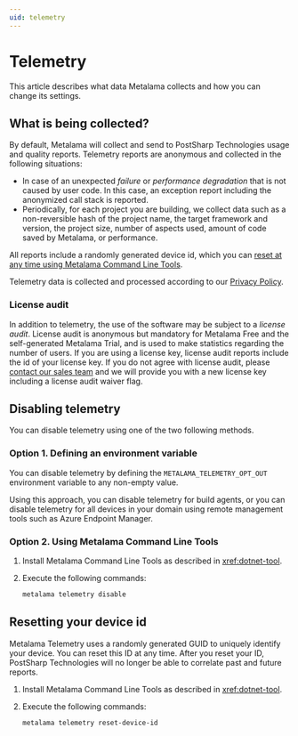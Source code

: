 ```yaml
---
uid: telemetry
---
```


# Telemetry

This article describes what data Metalama collects and how you can change its settings.

## What is being collected?

By default, Metalama will collect and send to PostSharp Technologies usage and quality reports. Telemetry reports are anonymous and collected in the following situations:

* In case of an unexpected _failure_ or _performance degradation_ that is not caused by user code. In this case, an exception report including the anonymized call stack is reported.
* Periodically, for each project you are building, we collect data such as a non-reversible hash of the project name, the target framework and version, the project size, number of aspects used, amount of code saved by Metalama, or performance.

All reports include a randomly generated device id, which you can [reset at any time using Metalama Command Line Tools](#resetting-your-device-id).

Telemetry data is collected and processed according to our [Privacy Policy](https://www.postsharp.net/company/legal/privacy-policy).

### License audit

In addition to telemetry, the use of the software may be subject to a _license audit_. License audit is anonymous but mandatory for Metalama Free and the self-generated Metalama Trial, and is used to make statistics regarding the number of users. If you are using a license key, license audit reports include the id of your license key. If you do not agree with license audit, please [contact our sales team](mailto:hello@postsharp.net) and we will provide you with a new license key including a license audit waiver flag.

## Disabling telemetry

You can disable telemetry using one of the two following methods.

### Option 1. Defining an environment variable

You can disable telemetry by defining the `METALAMA_TELEMETRY_OPT_OUT` environment variable to any non-empty value.

Using this approach, you can disable telemetry for build agents, or you can disable telemetry for all devices in your domain using remote management tools such as Azure Endpoint Manager.

### Option 2. Using Metalama Command Line Tools

1. Install Metalama Command Line Tools as described in <xref:dotnet-tool>.
2. Execute the following commands:

   ```powershell
   metalama telemetry disable
   ```

## Resetting your device id

Metalama Telemetry uses a randomly generated GUID to uniquely identify your device. You can reset this ID at any time. After you reset your ID, PostSharp Technologies will no longer be able to correlate past and future reports.

1. Install Metalama Command Line Tools as described in <xref:dotnet-tool>.
2. Execute the following commands:

   ```powershell
   metalama telemetry reset-device-id
   ```

